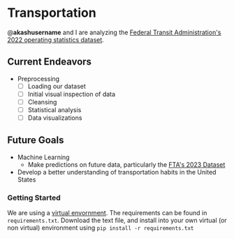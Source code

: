 # Transportation
@__akashusername__ and I are analyzing the [Federal Transit Administration's 2022 operating statistics dataset](https://www.transit.dot.gov/ntd/data-product/2022-annual-database-service).

## Current Endeavors
* Preprocessing
  * [ ] Loading our dataset
  * [ ] Initial visual inspection of data
  * [ ] Cleansing
  * [ ] Statistical analysis
  * [ ] Data visualizations
 
## Future Goals
* Machine Learning
  * Make predictions on future data, particularly the [FTA's 2023 Dataset](https://www.transit.dot.gov/ntd/data-product/2023-annual-database-service)
* Develop a better understanding of transportation habits in the United States

### Getting Started
We are using a [virtual envornment](https://github.com/pypa/virtualenv). The requirements can be found in `requirements.txt`. Download the text file, and install into your own virtual (or non virtual) environment using `pip install -r requirements.txt`
